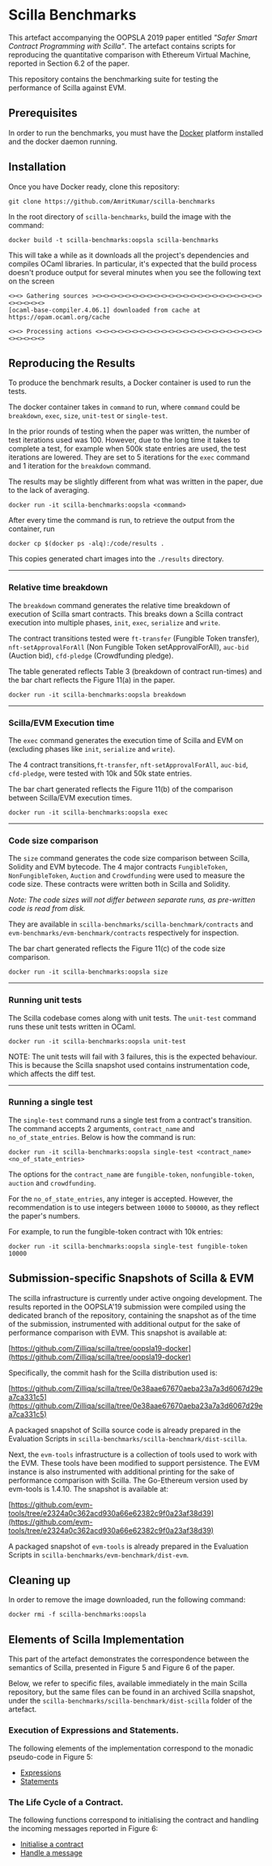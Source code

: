 # Scilla Benchmarks

This artefact accompanying the OOPSLA 2019 paper entitled _"Safer Smart Contract Programming with Scilla"_. The artefact contains scripts for reproducing the quantitative comparison with Ethereum Virtual Machine, reported in Section 6.2 of the paper.

This repository contains the benchmarking suite for testing the performance of Scilla against EVM.

## Prerequisites

In order to run the benchmarks, you must have the [Docker](https://www.docker.com) platform installed and the docker daemon running.

## Installation

Once you have Docker ready, clone this repository:

```
git clone https://github.com/AmritKumar/scilla-benchmarks
```

In the root directory of `scilla-benchmarks`, build the image with the command:

```
docker build -t scilla-benchmarks:oopsla scilla-benchmarks
```

This will take a while as it downloads all the project's dependencies and compiles OCaml libraries.
In particular, it's expected that the build process doesn't produce output for several minutes when you see the following text on the screen

```shell
<><> Gathering sources ><><><><><><><><><><><><><><><><><><><><><><><><><><><><>
[ocaml-base-compiler.4.06.1] downloaded from cache at https://opam.ocaml.org/cache

<><> Processing actions <><><><><><><><><><><><><><><><><><><><><><><><><><><><>
```

## Reproducing the Results

To produce the benchmark results, a Docker container is used to run the tests.

The docker container takes in `command` to run, where `command` could be `breakdown`, `exec`, `size`, `unit-test` or `single-test`.

In the prior rounds of testing when the paper was written, the number of test iterations used was 100. However, due to the long time it takes to complete a test, for example when 500k state entries are used, the test iterations are lowered. They are set to 5 iterations for the `exec` command and 1 iteration for the `breakdown` command.

The results may be slightly different from what was written in the paper, due to the lack of averaging.

```shell
docker run -it scilla-benchmarks:oopsla <command>
```

After every time the command is run, to retrieve the output from the container, run

```shell
docker cp $(docker ps -alq):/code/results .
```

This copies generated chart images into the `./results` directory.

---

### Relative time breakdown

The `breakdown` command generates the relative time breakdown of execution of Scilla smart contracts. This breaks down a Scilla contract execution into multiple phases, `init`, `exec`, `serialize` and `write`.

The contract transitions tested were `ft-transfer` (Fungible Token transfer), `nft-setApprovalForAll` (Non Fungible Token setApprovalForAll), `auc-bid` (Auction bid), `cfd-pledge` (Crowdfunding pledge).

The table generated reflects Table 3 (breakdown of contract run-times) and the bar chart reflects the Figure 11(a) in the paper.

```shell
docker run -it scilla-benchmarks:oopsla breakdown
```

---

### Scilla/EVM Execution time

The `exec` command generates the execution time of Scilla and EVM on (excluding phases like `init`, `serialize` and `write`).

The 4 contract transitions,`ft-transfer`, `nft-setApprovalForAll`, `auc-bid`, `cfd-pledge`, were tested with 10k and 50k state entries.

The bar chart generated reflects the Figure 11(b) of the comparison between Scilla/EVM execution times.

```shell
docker run -it scilla-benchmarks:oopsla exec
```

---

### Code size comparison

The `size` command generates the code size comparison between Scilla, Solidity and EVM bytecode. The 4 major contracts `FungibleToken`, `NonFungibleToken`, `Auction` and `Crowdfunding` were used to measure the code size. These contracts were written both in Scilla and Solidity.

_Note: The code sizes will not differ between separate runs, as pre-written code is read from disk._

They are available in `scilla-benchmarks/scilla-benchmark/contracts` and `evm-benchmarks/evm-benchmark/contracts` respectively for inspection.

The bar chart generated reflects the Figure 11(c) of the code size comparison.

```shell
docker run -it scilla-benchmarks:oopsla size
```

---

### Running unit tests

The Scilla codebase comes along with unit tests. The `unit-test` command runs these unit tests written in OCaml.

```shell
docker run -it scilla-benchmarks:oopsla unit-test
```

NOTE: The unit tests will fail with 3 failures, this is the expected behaviour. This is because the Scilla snapshot used contains instrumentation code, which affects the diff test.

---

### Running a single test

The `single-test` command runs a single test from a contract's transition. The command accepts 2 arguments, `contract_name` and `no_of_state_entries`. Below is how the command is run:

```shell
docker run -it scilla-benchmarks:oopsla single-test <contract_name> <no_of_state_entries>
```

The options for the `contract_name` are `fungible-token`, `nonfungible-token`, `auction` and `crowdfunding`.

For the `no_of_state_entries`, any integer is accepted. However, the recommendation is to use integers between `10000` to `500000`, as they reflect the paper's numbers.

For example, to run the fungible-token contract with 10k entries:

```shell
docker run -it scilla-benchmarks:oopsla single-test fungible-token 10000
```

## Submission-specific Snapshots of Scilla & EVM

The scilla infrastructure is currently under active ongoing
development. The results reported in the OOPSLA'19 submission were
compiled using the dedicated branch of the repository, containing the
snapshot as of the time of the submission, instrumented with
additional output for the sake of performance comparison with EVM.
This snapshot is available at:

[https://github.com/Zilliqa/scilla/tree/oopsla19-docker](https://github.com/Zilliqa/scilla/tree/oopsla19-docker)

Specifically, the commit hash for the Scilla distribution used is:

[https://github.com/Zilliqa/scilla/tree/0e38aae67670aeba23a7a3d6067d29ea7ca331c5](https://github.com/Zilliqa/scilla/tree/0e38aae67670aeba23a7a3d6067d29ea7ca331c5)

A packaged snapshot of Scilla source code is already prepared in the Evaluation Scripts in `scilla-benchmarks/scilla-benchmark/dist-scilla`.

Next, the `evm-tools` infrastructure is a collection of tools used to work with the EVM.
These tools have been modified to support persistence. The EVM instance is also
instrumented with additional printing for the sake of performance comparison
with Scilla. The Go-Ethereum version used by evm-tools is 1.4.10. The snapshot is available at:

[https://github.com/evm-tools/tree/e2324a0c362acd930a66e62382c9f0a23af38d39](https://github.com/evm-tools/tree/e2324a0c362acd930a66e62382c9f0a23af38d39)

A packaged snapshot of `evm-tools` is already prepared in the Evaluation Scripts in `scilla-benchmarks/evm-benchmark/dist-evm`.

## Cleaning up

In order to remove the image downloaded, run the following command:

```shell
docker rmi -f scilla-benchmarks:oopsla
```

## Elements of Scilla Implementation

This part of the artefact demonstrates the correspondence between the semantics of Scilla, presented in Figure 5 and
Figure 6 of the paper. 

Below, we refer to specific files, available immediately in the main Scilla repository, but the same files can be found in an archived Scilla snapshot, under the `scilla-benchmarks/scilla-benchmark/dist-scilla` folder of the artefact.

### Execution of Expressions and Statements. 

The following elements of the implementation correspond to the monadic pseudo-code in Figure 5:
* [Expressions](https://github.com/Zilliqa/scilla/blob/oopsla19-docker/src/lang/eval/Eval.ml#L88)
* [Statements](https://github.com/Zilliqa/scilla/blob/oopsla19-docker/src/lang/eval/Eval.ml#L242)

### The Life Cycle of a Contract. 

The following functions correspond to initialising the contract and handling the incoming messages reported in Figure 6:

* [Initialise a contract](https://github.com/Zilliqa/scilla/blob/oopsla19-docker/src/lang/eval/Eval.ml#L410)
* [Handle a message](https://github.com/Zilliqa/scilla/blob/oopsla19-docker/src/lang/eval/Eval.ml#L563)
